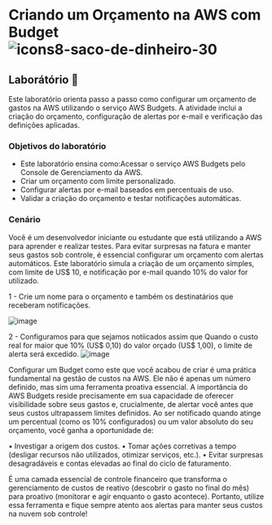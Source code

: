 # Criando um Orçamento na AWS com Budget ![icons8-saco-de-dinheiro-30](https://github.com/user-attachments/assets/ef130703-01f3-4a05-9a40-859412d180a0)

## Laborátório 🥼
Este laboratório orienta passo a passo como configurar um
orçamento de gastos na AWS utilizando o serviço AWS Budgets. A atividade inclui
a criação do orçamento, configuração de alertas por e-mail e verificação das
definições aplicadas.

### Objetivos do laboratório
- Este laboratório ensina como:Acessar o serviço AWS Budgets pelo Console de Gerenciamento da AWS.
- Criar  um orçamento com limite personalizado.
- Configurar alertas por e-mail baseados em percentuais de uso.
- Validar a criação do orçamento e testar notificações automáticas.

### Cenário

Você é um desenvolvedor iniciante ou estudante que está utilizando a AWS para
aprender e realizar testes. Para evitar surpresas na fatura e manter seus
gastos sob controle, é essencial configurar um orçamento com alertas
automáticos. Este laboratório simula a criação de um orçamento simples, com
limite de US$ 10, e notificação por e-mail quando 10% do valor for utilizado.


1 - Crie um nome para o orçamento e também os destinatários que receberam notificações.

![image](https://github.com/user-attachments/assets/151e374a-7cff-43e6-afa8-0ac065aef796)

2 - Configuramos para que sejamos notiicados assim que Quando o custo real for maior que 10% (US$ 0,10) do valor orçado (US$ 1,00), o limite de alerta será excedido.
![image](https://github.com/user-attachments/assets/a81c3415-e9b6-4bf8-a955-7421cc6efc87)

Configurar um Budget como este que você acabou de criar é uma prática fundamental
na gestão de custos na AWS. Ele não é apenas um número definido, mas sim uma
ferramenta proativa essencial.
A importância do AWS Budgets reside precisamente em sua capacidade de oferecer
visibilidade sobre seus gastos e, crucialmente, de alertar você antes que seus
custos ultrapassem limites definidos. Ao ser notificado quando atinge um percentual
(como os 10% configurados) ou um valor absoluto do seu orçamento, você ganha a
oportunidade de:

• Investigar a origem dos custos.
• Tomar ações corretivas a tempo (desligar recursos não utilizados, otimizar
serviços, etc.).
• Evitar surpresas desagradáveis e contas elevadas ao final do ciclo de
faturamento.

É uma camada essencial de controle financeiro que transforma o gerenciamento de
custos de reativo (descobrir o gasto no final do mês) para proativo (monitorar e agir
enquanto o gasto acontece). Portanto, utilize essa ferramenta e fique sempre atento
aos alertas para manter seus custos na nuvem sob controle!
